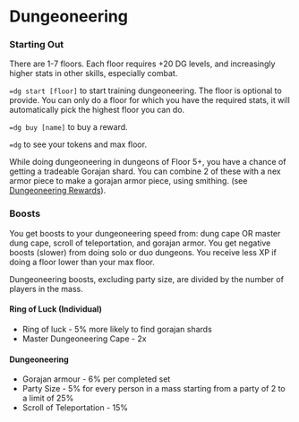 # Dungeoneering

### Starting Out

There are 1-7 floors. Each floor requires +20 DG levels, and increasingly higher stats in other skills, especially combat.

`=dg start [floor]` to start training dungeoneering. The floor is optional to provide. You can only do a floor for which you have the required stats, it will automatically pick the highest floor you can do.

`=dg buy [name]` to buy a reward.

`=dg` to see your tokens and max floor.

While doing dungeoneering in dungeons of Floor 5+, you have a chance of getting a tradeable Gorajan shard. You can combine 2 of these with a nex armor piece to make a gorajan armor piece, using smithing. (see [Dungeoneering Rewards](dg-rewards.md)).

### Boosts

You get boosts to your dungeoneering speed from: dung cape OR master dung cape, scroll of teleportation, and gorajan armor. You get negative boosts (slower) from doing solo or duo dungeons. You receive less XP if doing a floor lower than your max floor.

Dungeoneering boosts, excluding party size, are divided by the number of players in the mass.

#### Ring of Luck (Individual)

* Ring of luck - 5% more likely to find gorajan shards
* Master Dungeoneering Cape - 2x

#### Dungeoneering

* Gorajan armour - 6% per completed set
* Party Size - 5% for every person in a mass starting from a party of 2 to a limit of 25%
* Scroll of Teleportation - 15%
